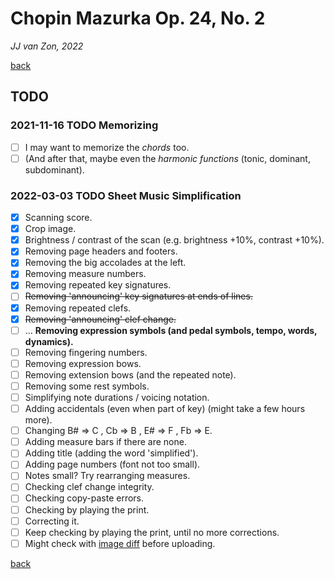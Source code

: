 Chopin Mazurka Op. 24, No. 2
============================

*JJ van Zon, 2022*

[back](./)

TODO
----

### 2021-11-16 TODO Memorizing

- [ ] I may want to memorize the *chords* too.
- [ ] (And after that, maybe even the *harmonic functions* (tonic, dominant, subdominant).

### 2022-03-03 TODO Sheet Music Simplification

- [x] Scanning score.  
- [x] Crop image.
- [x] Brightness / contrast of the scan (e.g. brightness +10%, contrast +10%).
- [x] Removing page headers and footers.
- [x] Removing the big accolades at the left.
- [x] Removing measure numbers.
- [x] Removing repeated key signatures.
- [ ] ~~Removing 'announcing' key signatures at ends of lines.~~
- [x] Removing repeated clefs.
- [x] ~~Removing 'announcing' clef change.~~
- [ ] ... __Removing expression symbols (and pedal symbols, tempo, words, dynamics).__
- [ ] Removing fingering numbers.
- [ ] Removing expression bows.
- [ ] Removing extension bows (and the repeated note).
- [ ] Removing some rest symbols.
- [ ] Simplifying note durations / voicing notation.
- [ ] Adding accidentals (even when part of key) (might take a few hours more).
- [ ] Changing B# => C , Cb => B , E# => F , Fb => E.
- [ ] Adding measure bars if there are none.
- [ ] Adding title (adding the word 'simplified').
- [ ] Adding page numbers (font not too small).
- [ ] Notes small? Try rearranging measures.
- [ ] Checking clef change integrity.
- [ ] Checking copy-paste errors.
- [ ] Checking by playing the print.
- [ ] Correcting it.
- [ ] Keep checking by playing the print, until no more corrections.
- [ ] Might check with <a href="https://online-image-comparison.com" target="blank">image diff</a> before uploading.

[back](./)